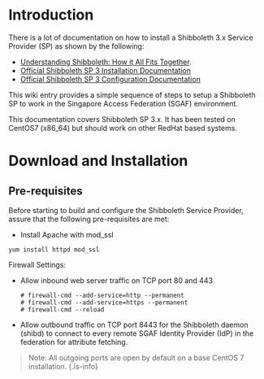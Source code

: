 <!-- TITLE: Service Provider Installation: Shibboleth 3 -->
<!-- SUBTITLE: A quick summary of Service Provider Installation Shibboleth -->

# Introduction
There is a lot of documentation on how to install a Shibboleth 3.x Service Provider (SP) as shown by the following:

* [Understanding Shibboleth: How it All Fits Together](https://wiki.shibboleth.net/confluence/display/CONCEPT/FlowsAndConfig).
* [Official Shibboleth SP 3 Installation Documentation](https://wiki.shibboleth.net/confluence/display/SP3/Installation)
* [Official Shibboleth SP 3 Configuration Documentation](https://wiki.shibboleth.net/confluence/display/SP3/Configuration)

This wiki entry provides a simple sequence of steps to setup a Shibboleth SP to work in the Singapore Access Federation (SGAF) environment.

This documentation covers Shibboleth SP 3.x. It has been tested on CentOS7 (x86_64) but should work on other RedHat based systems.

# Download and Installation
## Pre-requisites

Before starting to build and configure the Shibboleth Service Provider, assure that the following pre-requisites are met:

* Install Apache with mod_ssl

```
yum install httpd mod_ssl
```

Firewall Settings:
* Allow inbound web server traffic on TCP port 80 and 443 
	
	```
	# firewall-cmd --add-service=http --permanent
	# firewall-cmd --add-service=https --permanent
	# firewall-cmd --reload
	```
	
* Allow outbound traffic on TCP port 8443 for the Shibboleth daemon (shibd) to connect to every remote SGAF Identity Provider (IdP) in the federation for attribute fetching.
> Note:
> All outgoing ports are open by default on a base CentOS 7 installation.
{.is-info}
